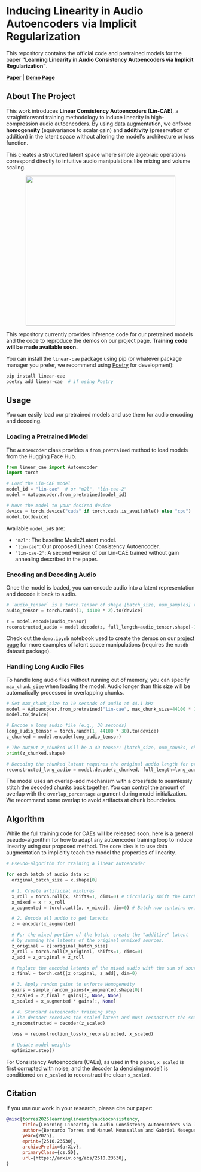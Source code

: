 # Inducing Linearity in Audio Autoencoders via Implicit Regularization

This repository contains the official code and pretrained models for the paper **"Learning Linearity in Audio Consistency Autoencoders via Implicit Regularization"**.

[**Paper**](https://arxiv.org/abs/2510.23530) | [**Demo Page**](https://bernardo-torres.github.io/projects/linear-cae/)

## About The Project

This work introduces **Linear Consistency Autoencoders (Lin-CAE)**, a straightforward training methodology to induce linearity in high-compression audio autoencoders. By using data augmentation, we enforce **homogeneity** (equivariance to scalar gain) and **additivity** (preservation of addition) in the latent space without altering the model's architecture or loss function.

This creates a structured latent space where simple algebraic operations correspond directly to intuitive audio manipulations like mixing and volume scaling.

<p align="center">
  <img src="https://bernardo-torres.github.io/documents/images/linear-cae/overview.png" width="400"/>
</p>

This repository currently provides inference code for our pretrained models and the code to reproduce the demos on our project page. **Training code will be made available soon.**

You can install the `linear-cae` package using pip (or whatever package manager you prefer, we recommend using [Poetry](https://python-poetry.org/) for development):

```bash
pip install linear-cae
poetry add linear-cae  # if using Poetry
```

## Usage

You can easily load our pretrained models and use them for audio encoding and decoding.

### Loading a Pretrained Model

The `Autoencoder` class provides a `from_pretrained` method to load models from the Hugging Face Hub.

```python
from linear_cae import Autoencoder
import torch

# Load the Lin-CAE model
model_id = "lin-cae"  # or "m2l", "lin-cae-2"
model = Autoencoder.from_pretrained(model_id)

# Move the model to your desired device
device = torch.device("cuda" if torch.cuda.is_available() else "cpu")
model.to(device)
```

Available `model_id`s are:

- `"m2l"`: The baseline Music2Latent model.
- `"lin-cae"`: Our proposed Linear Consistency Autoencoder.
- `"lin-cae-2"`: A second version of our Lin-CAE trained without gain annealing described in the paper.

### Encoding and Decoding Audio

Once the model is loaded, you can encode audio into a latent representation and decode it back to audio.

```python
# `audio_tensor` is a torch.Tensor of shape [batch_size, num_samples] representing 44.1 kHz audio
audio_tensor = torch.randn(1, 44100 * 2).to(device)

z = model.encode(audio_tensor)
reconstructed_audio = model.decode(z, full_length=audio_tensor.shape[-1])
```

Check out the `demo.ipynb` notebook used to create the demos on our [project page](https://bernardo-torres.github.io/projects/linear-cae/) for more examples of latent space manipulations (requires the `musdb` dataset package).

### Handling Long Audio Files

To handle long audio files without running out of memory, you can specify `max_chunk_size` when loading the model. Audio longer than this size will be automatically processed in overlapping chunks.

```python
# Set max_chunk_size to 10 seconds of audio at 44.1 kHz
model = Autoencoder.from_pretrained("lin-cae", max_chunk_size=44100 * 10)
model.to(device)

# Encode a long audio file (e.g., 30 seconds)
long_audio_tensor = torch.randn(1, 44100 * 30).to(device)
z_chunked = model.encode(long_audio_tensor)

# The output z_chunked will be a 4D tensor: [batch_size, num_chunks, channels, latent_dim]
print(z_chunked.shape)

# Decoding the chunked latent requires the original audio length for proper reconstruction
reconstructed_long_audio = model.decode(z_chunked, full_length=long_audio_tensor.shape[-1])
```

The model uses an overlap-add mechanism with a crossfade to seamlessly stitch the decoded chunks back together. You can control the amount of overlap with the `overlap_percentage` argument during model initialization. We recommend some overlap to avoid artifacts at chunk boundaries.

## Algorithm

While the full training code for CAEs will be released soon, here is a general pseudo-algorithm for how to adapt any autoencoder training loop to induce linearity using our proposed method. The core idea is to use data augmentation to implicitly teach the model the properties of linearity.

```python
# Pseudo-algorithm for training a linear autoencoder

for each batch of audio data x:
  original_batch_size = x.shape[0]

  # 1. Create artificial mixtures
  x_roll = torch.roll(x, shifts=1, dims=0) # Circularly shift the batch
  x_mixed = x + x_roll
  x_augmented = torch.cat([x, x_mixed], dim=0) # Batch now contains original and mixed audio

  # 2. Encode all audio to get latents
  z = encoder(x_augmented)

  # For the mixed portion of the batch, create the "additive" latent
  # by summing the latents of the original unmixed sources.
  z_original = z[:original_batch_size]
  z_roll = torch.roll(z_original, shifts=1, dims=0)
  z_add = z_original + z_roll

  # Replace the encoded latents of the mixed audio with the sum of source latents
  z_final = torch.cat([z_original, z_add], dim=0)

  # 3. Apply random gains to enforce Homogeneity
  gains = sample_random_gains(x_augmented.shape[0])
  z_scaled = z_final * gains[:, None, None]
  x_scaled = x_augmented * gains[:, None]

  # 4. Standard autoencoder training step
  # The decoder receives the scaled latent and must reconstruct the scaled audio
  x_reconstructed = decoder(z_scaled)

  loss = reconstruction_loss(x_reconstructed, x_scaled)

  # Update model weights
  optimizer.step()
```

For Consistency Autoencoders (CAEs), as used in the paper, `x_scaled` is first corrupted with noise, and the decoder (a denoising model) is conditioned on `z_scaled` to reconstruct the clean `x_scaled`.

## Citation

If you use our work in your research, please cite our paper:

```bibtex
@misc{torres2025learninglinearityaudioconsistency,
      title={Learning Linearity in Audio Consistency Autoencoders via Implicit Regularization},
      author={Bernardo Torres and Manuel Moussallam and Gabriel Meseguer-Brocal},
      year={2025},
      eprint={2510.23530},
      archivePrefix={arXiv},
      primaryClass={cs.SD},
      url={https://arxiv.org/abs/2510.23530},
}
```
